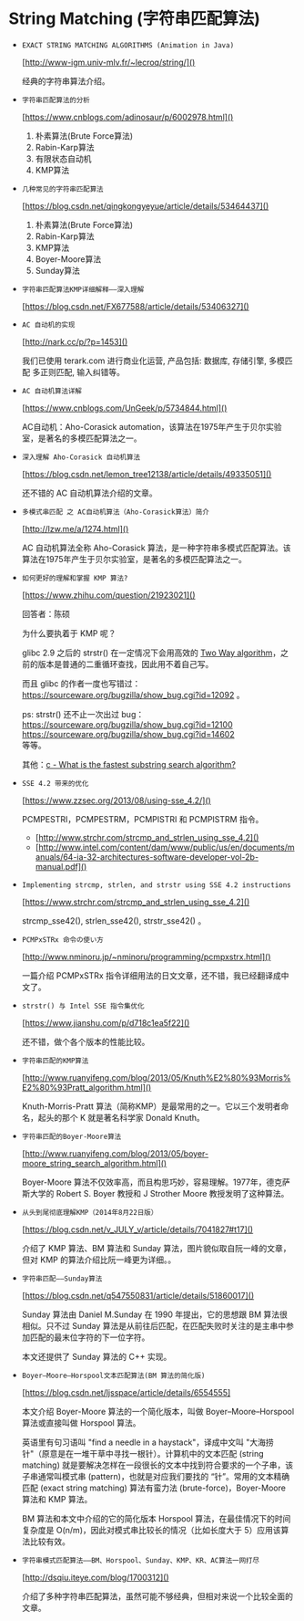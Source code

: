 
# String Matching (字符串匹配算法)

* `EXACT STRING MATCHING ALGORITHMS (Animation in Java)`

    [http://www-igm.univ-mlv.fr/~lecroq/string/]()

    经典的字符串算法介绍。

* `字符串匹配算法的分析`

    [https://www.cnblogs.com/adinosaur/p/6002978.html]()

    1. 朴素算法(Brute Force算法)
    2. Rabin-Karp算法
    3. 有限状态自动机
    4. KMP算法

* `几种常见的字符串匹配算法`

    [https://blog.csdn.net/qingkongyeyue/article/details/53464437]()

    1. 朴素算法(Brute Force算法)
    2. Rabin-Karp算法
    3. KMP算法
    4. Boyer-Moore算法
    5. Sunday算法

* `字符串匹配算法KMP详细解释——深入理解`

    [https://blog.csdn.net/FX677588/article/details/53406327]()

* `AC 自动机的实现`

    [http://nark.cc/p/?p=1453]()

    我们已使用 terark.com 进行商业化运营, 产品包括: 数据库, 存储引擎, 多模匹配 多正则匹配, 输入纠错等。

* `AC 自动机算法详解`

    [https://www.cnblogs.com/UnGeek/p/5734844.html]()

    AC自动机：Aho-Corasick automation，该算法在1975年产生于贝尔实验室，是著名的多模匹配算法之一。

* `深入理解 Aho-Corasick 自动机算法`

    [https://blog.csdn.net/lemon_tree12138/article/details/49335051]()

    还不错的 AC 自动机算法介绍的文章。

* `多模式串匹配 之 AC自动机算法（Aho-Corasick算法）简介`

    [http://lzw.me/a/1274.html]()

    AC 自动机算法全称 Aho-Corasick 算法，是一种字符串多模式匹配算法。该算法在1975年产生于贝尔实验室，是著名的多模匹配算法之一。

* `如何更好的理解和掌握 KMP 算法?`

    [https://www.zhihu.com/question/21923021]()


    回答者：陈硕

    为什么要执着于 KMP 呢？
    
    glibc 2.9 之后的 strstr() 在一定情况下会用高效的 [Two Way algorithm](https://www-igm.univ-mlv.fr/%7Elecroq/string/node26.html)，之前的版本是普通的二重循环查找，因此用不着自己写。
    
    而且 glibc 的作者一度也写错过：<br/>
    https://sourceware.org/bugzilla/show_bug.cgi?id=12092 。
    
    ps: strstr() 还不止一次出过 bug：<br/>
    https://sourceware.org/bugzilla/show_bug.cgi?id=12100<br/>
    https://sourceware.org/bugzilla/show_bug.cgi?id=14602<br/>
    等等。
    
    其他：[c - What is the fastest substring search algorithm?](https://stackoverflow.com/questions/3183582/what-is-the-fastest-substring-search-algorithm)

* `SSE 4.2 带来的优化`

    [https://www.zzsec.org/2013/08/using-sse_4.2/]()

    PCMPESTRI，PCMPESTRM，PCMPISTRI 和 PCMPISTRM 指令。

    * [http://www.strchr.com/strcmp_and_strlen_using_sse_4.2]()
    * [http://www.intel.com/content/dam/www/public/us/en/documents/manuals/64-ia-32-architectures-software-developer-vol-2b-manual.pdf]()

* `Implementing strcmp, strlen, and strstr using SSE 4.2 instructions`

    [https://www.strchr.com/strcmp_and_strlen_using_sse_4.2]()

    strcmp_sse42(), strlen_sse42(), strstr_sse42() 。

* `PCMPxSTRx 命令の使い方`

    [http://www.nminoru.jp/~nminoru/programming/pcmpxstrx.html]()

    一篇介绍 PCMPxSTRx 指令详细用法的日文文章，还不错，我已经翻译成中文了。

* `strstr() 与 Intel SSE 指令集优化`

    [https://www.jianshu.com/p/d718c1ea5f22]()

    还不错，做个各个版本的性能比较。

* `字符串匹配的KMP算法`

    [http://www.ruanyifeng.com/blog/2013/05/Knuth%E2%80%93Morris%E2%80%93Pratt_algorithm.html]()

    Knuth-Morris-Pratt 算法（简称KMP）是最常用的之一。它以三个发明者命名，起头的那个 K 就是著名科学家 Donald Knuth。

* `字符串匹配的Boyer-Moore算法`

    [http://www.ruanyifeng.com/blog/2013/05/boyer-moore_string_search_algorithm.html]()

    Boyer-Moore 算法不仅效率高，而且构思巧妙，容易理解。1977年，德克萨斯大学的 Robert S. Boyer 教授和 J Strother Moore 教授发明了这种算法。

* `从头到尾彻底理解KMP（2014年8月22日版）`

    [https://blog.csdn.net/v_JULY_v/article/details/7041827#t17]()

    介绍了 KMP 算法、BM 算法和 Sunday 算法，图片貌似取自阮一峰的文章，但对 KMP 的算法介绍比阮一峰更为详细。。

* `字符串匹配——Sunday算法`

    [https://blog.csdn.net/q547550831/article/details/51860017]()

    Sunday 算法由 Daniel M.Sunday 在 1990 年提出，它的思想跟 BM 算法很相似。只不过 Sunday 算法是从前往后匹配，在匹配失败时关注的是主串中参加匹配的最末位字符的下一位字符。

    本文还提供了 Sunday 算法的 C++ 实现。

* `Boyer–Moore–Horspool文本匹配算法(BM 算法的简化版)`

    [https://blog.csdn.net/ljsspace/article/details/6554555]

    本文介绍 Boyer-Moore 算法的一个简化版本，叫做 Boyer–Moore–Horspool 算法或直接叫做 Horspool 算法。

    英语里有句习语叫 "find a needle in a haystack"，译成中文叫 "大海捞针"（原意是在一堆干草中寻找一根针）。计算机中的文本匹配 (string matching) 就是要解决怎样在一段很长的文本中找到符合要求的一个子串，该子串通常叫模式串 (pattern)，也就是对应我们要找的 “针”。常用的文本精确匹配 (exact string matching) 算法有蛮力法 (brute-force)，Boyer-Moore 算法和 KMP 算法。

    BM 算法和本文中介绍的它的简化版本 Horspool 算法，在最佳情况下的时间复杂度是 O(n/m)，因此对模式串比较长的情况（比如长度大于 5）应用该算法比较有效。

* `字符串模式匹配算法——BM、Horspool、Sunday、KMP、KR、AC算法一网打尽`

    [http://dsqiu.iteye.com/blog/1700312]()

    介绍了多种字符串匹配算法，虽然可能不够经典，但相对来说一个比较全面的文章。


